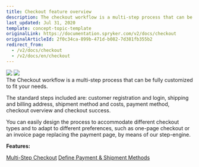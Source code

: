 ```yaml
---
title: Checkout feature overview
description: The checkout workflow is a multi-step process that can be fullly customized to fit your needs.
last_updated: Jul 31, 2020
template: concept-topic-template
originalLink: https://documentation.spryker.com/v2/docs/checkout
originalArticleId: 2f0c34ca-899b-471d-b082-7d381fb355b2
redirect_from:
  - /v2/docs/checkout
  - /v2/docs/en/checkout
---
```


<div class='feature-text'>
    <div class='feature-images'>
    <img class="light-mode" src="https://spryker.s3.eu-central-1.amazonaws.com/docs/Document+360/Capabilities+icons/light/Checkout.svg"/>
    <img class="dark-mode" src="https://spryker.s3.eu-central-1.amazonaws.com/docs/Document+360/Capabilities+icons/dark/Checkout.svg"/>
    </div>
    <div class="feature-text-wrap">
The Checkout workflow is a multi-step process that can be fully customized to fit your needs.

The standard steps included are: customer registration and login, shipping and billing address, shipment method and costs, payment method, checkout overview and checkout success.

You can easily design the process to accommodate different checkout types and to adapt to different preferences, such as one-page checkout or an invoice page replacing the payment page, by means of our step-engine.
 </div>
</div>


**Features:**
<div>
<a class="feature-link" href="/docs/scos/user/features/{{page.version}}/checkout-feature-overview/multi-step-checkout-overview.html">Multi-Step Checkout</a>  
<a class="feature-link" href="/docs/scos/user/features/{{page.version}}/checkout-feature-overview/multi-step-checkout-overview.html#shipment-step">Define Payment & Shipment Methods</a>
</div>
